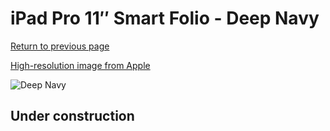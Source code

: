 # iPad Pro 11″ Smart Folio - Deep Navy

[Return to previous page](/ipad_pro4)

[High-resolution image from Apple](https://store.storeimages.cdn-apple.com/8756/as-images.apple.com/is/MJMC3?wid=4500&hei=4500&fmt=png)

<div style="width: 512px"><img src="/almost_uncompressed/MJMC3.webp" alt="Deep Navy"></div>

## Under construction
